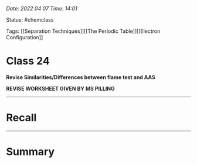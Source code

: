 *Date: 2022 04 07 Time: 14:01*


Status: #chemclass

Tags: [[Separation Techniques]][[The Periodic Table]][[Electron Configuration]]


# Class 24

**Revise Similarities/Differences between flame test and AAS**

**REVISE WORKSHEET GIVEN BY MS PILLING**


---
# Recall







---
# Summary


